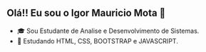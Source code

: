 ## Olá!! Eu sou o Igor Mauricio Mota 👋

- 🎓 Sou Estudante de Analise e Desenvolvimento de Sistemas.
- 📜 Estudando HTML, CSS, BOOTSTRAP e JAVASCRIPT.

